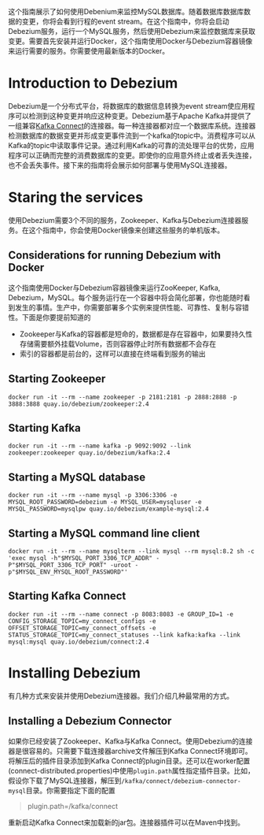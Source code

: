 这个指南展示了如何使用Debenium来监控MySQL数据库。随着数据库数据库数据的变更，你将会看到行程的event stream。在这个指南中，你将会启动Debezium服务，运行一个MySQL服务，然后使用Debezium来监控数据库来获取变更。需要首先安装并运行Docker，这个指南使用Docker与Debezium容器镜像来运行需要的服务。你需要使用最新版本的Docker。
# Introduction to Debezium
Debezium是一个分布式平台，将数据库的数据信息转换为event stream使应用程序可以检测到这种变更并响应这种变更。Debezium基于Apache Kafka并提供了一组兼容[Kafka Connect](https://kafka.apache.org/documentation.html#connect)的连接器。每一种连接器都对应一个数据库系统。连接器检测数据库的数据变更并形成变更事件流到一个kafka的topic中。消费程序可以从Kafka的topic中读取事件记录。通过利用Kafka的可靠的流处理平台的优势，应用程序可以正确而完整的消费数据库的变更。即使你的应用意外终止或者丢失连接，也不会丢失事件。接下来的指南将会展示如何部署与使用MySQL连接器。
# Staring the services
使用Debezium需要3个不同的服务，Zookeeper、Kafka与Debezium连接器服务。在这个指南中，你会使用Docker镜像来创建这些服务的单机版本。
## Considerations for running Debezium with Docker
这个指南使用Docker与Debezium容器镜像来运行ZooKeeper, Kafka, Debezium，MySQL。每个服务运行在一个容器中将会简化部署，你也能随时看到发生的事情。生产中，你需要部署多个实例来提供性能、可靠性、复制与容错性。下面是你要提前知道的
- Zookeeper与Kafka的容器都是短命的，数据都是存在容器中，如果要持久性存储需要额外挂载Volume，否则容器停止时所有数据都不会存在
- 索引的容器都是前台的，这样可以直接在终端看到服务的输出
## Starting Zookeeper
```shell
docker run -it --rm --name zookeeper -p 2181:2181 -p 2888:2888 -p 3888:3888 quay.io/debezium/zookeeper:2.4
```
## Starting Kafka
```shell
docker run -it --rm --name kafka -p 9092:9092 --link zookeeper:zookeeper quay.io/debezium/kafka:2.4
```
## Starting a MySQL database
```shell
docker run -it --rm --name mysql -p 3306:3306 -e MYSQL_ROOT_PASSWORD=debezium -e MYSQL_USER=mysqluser -e MYSQL_PASSWORD=mysqlpw quay.io/debezium/example-mysql:2.4
```
## Starting a MySQL command line client
```shell
docker run -it --rm --name mysqlterm --link mysql --rm mysql:8.2 sh -c 'exec mysql -h"$MYSQL_PORT_3306_TCP_ADDR" -P"$MYSQL_PORT_3306_TCP_PORT" -uroot -p"$MYSQL_ENV_MYSQL_ROOT_PASSWORD"'
```
## Starting Kafka Connect
```shell
docker run -it --rm --name connect -p 8083:8083 -e GROUP_ID=1 -e CONFIG_STORAGE_TOPIC=my_connect_configs -e OFFSET_STORAGE_TOPIC=my_connect_offsets -e STATUS_STORAGE_TOPIC=my_connect_statuses --link kafka:kafka --link mysql:mysql quay.io/debezium/connect:2.4
```
# Installing Debezium
有几种方式来安装并使用Debezium连接器。我们介绍几种最常用的方式。
## Installing a Debezium Connector
如果你已经安装了Zookeeper、Kafka与Kafka Connect。使用Debezium的连接器是很容易的。只需要下载连接器archive文件解压到Kafka Connect环境即可。将解压后的插件目录添加到Kafka Connect的plugin目录。还可以在worker配置(connect-distributed.properties)中使用`plugin.path`属性指定插件目录。比如，假设你下载了MySQL连接器，解压到`/kafka/connect/debezium-connector-mysql`目录。你需要指定下面的配置
>plugin.path=/kafka/connect

重新启动Kafka Connect来加载新的jar包。连接器插件可以在Maven中找到。

